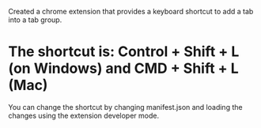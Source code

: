 Created a chrome extension that provides a keyboard shortcut to add a tab into a tab group.
# The shortcut is: Control + Shift + L (on Windows) and CMD + Shift + L (Mac)
You can change the shortcut by changing manifest.json and loading the changes using the extension developer mode.
